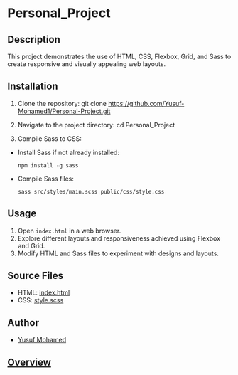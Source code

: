 # Personal_Project

## Description
This project demonstrates the use of HTML, CSS, Flexbox, Grid, and Sass to create responsive and visually appealing web layouts.

## Installation
1. Clone the repository:
git clone https://github.com/Yusuf-Mohamed1/Personal-Project.git

2. Navigate to the project directory:
cd Personal_Project

3. Compile Sass to CSS:
- Install Sass if not already installed:
  ```
  npm install -g sass
  ```
- Compile Sass files:
  ```
  sass src/styles/main.scss public/css/style.css
  ```

## Usage
1. Open `index.html` in a web browser.
2. Explore different layouts and responsiveness achieved using Flexbox and Grid.
3. Modify HTML and Sass files to experiment with designs and layouts.

## Source Files
- HTML: [index.html](src/index.html)
- CSS: [style.scss](src/styles/main.scss)

## Author
- [Yusuf Mohamed](https://github.com/Yusuf-Mohamed1)

## [Overview](https://yusuf-mohamed1.github.io/Personal-Project/)
